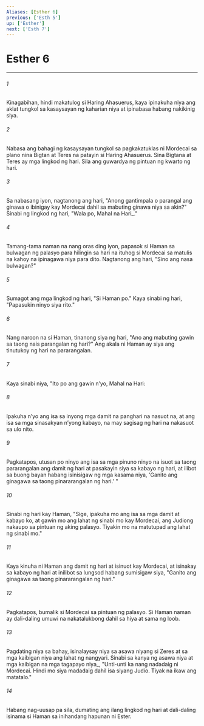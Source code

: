 ```yaml
---
Aliases: [Esther 6]
previous: ['Esth 5']
up: ['Esther']
next: ['Esth 7']
---
```

# Esther 6

***






















###### 1 










Kinagabihan, hindi makatulog si Haring Ahasuerus, kaya ipinakuha niya ang aklat tungkol sa kasaysayan ng kaharian niya at ipinabasa habang nakikinig siya. 





















###### 2 










Nabasa ang bahagi ng kasaysayan tungkol sa pagkakatuklas ni Mordecai sa plano nina Bigtan at Teres na patayin si Haring Ahasuerus. Sina Bigtana at Teres ay mga lingkod ng hari. Sila ang guwardya ng pintuan ng kwarto ng hari. 





















###### 3 










Sa nabasang iyon, nagtanong ang hari, "Anong gantimpala o parangal ang ginawa o ibinigay kay Mordecai dahil sa mabuting ginawa niya sa akin?" Sinabi ng lingkod ng hari, "Wala po, Mahal na Hari_." 





















###### 4 










Tamang-tama naman na nang oras ding iyon, papasok si Haman sa bulwagan ng palasyo para hilingin sa hari na ituhog si Mordecai sa matulis na kahoy na ipinagawa niya para dito. Nagtanong ang hari, "Sino ang nasa bulwagan?" 





















###### 5 










Sumagot ang mga lingkod ng hari, "Si Haman po." Kaya sinabi ng hari, "Papasukin ninyo siya rito." 





















###### 6 










Nang naroon na si Haman, tinanong siya ng hari, "Ano ang mabuting gawin sa taong nais parangalan ng hari?" Ang akala ni Haman ay siya ang tinutukoy ng hari na pararangalan. 





















###### 7 










Kaya sinabi niya, "Ito po ang gawin nʼyo, Mahal na Hari: 





















###### 8 










Ipakuha nʼyo ang isa sa inyong mga damit na panghari na nasuot na, at ang isa sa mga sinasakyan nʼyong kabayo, na may sagisag ng hari na nakasuot sa ulo nito. 





















###### 9 










Pagkatapos, utusan po ninyo ang isa sa mga pinuno ninyo na isuot sa taong pararangalan ang damit ng hari at pasakayin siya sa kabayo ng hari, at ilibot sa buong bayan habang isinisigaw ng mga kasama niya, 'Ganito ang ginagawa sa taong pinararangalan ng hari.' " 





















###### 10 










Sinabi ng hari kay Haman, "Sige, ipakuha mo ang isa sa mga damit at kabayo ko, at gawin mo ang lahat ng sinabi mo kay Mordecai, ang Judiong nakaupo sa pintuan ng aking palasyo. Tiyakin mo na matutupad ang lahat ng sinabi mo." 





















###### 11 










Kaya kinuha ni Haman ang damit ng hari at isinuot kay Mordecai, at isinakay sa kabayo ng hari at inilibot sa lungsod habang sumisigaw siya, "Ganito ang ginagawa sa taong pinararangalan ng hari." 





















###### 12 










Pagkatapos, bumalik si Mordecai sa pintuan ng palasyo. Si Haman naman ay dali-daling umuwi na nakatalukbong dahil sa hiya at sama ng loob. 





















###### 13 










Pagdating niya sa bahay, isinalaysay niya sa asawa niyang si Zeres at sa mga kaibigan niya ang lahat ng nangyari. Sinabi sa kanya ng asawa niya at mga kaibigan na mga tagapayo niya_, "Unti-unti ka nang nadadaig ni Mordecai. Hindi mo siya madadaig dahil isa siyang Judio. Tiyak na ikaw ang matatalo." 





















###### 14 










Habang nag-uusap pa sila, dumating ang ilang lingkod ng hari at dali-daling isinama si Haman sa inihandang hapunan ni Ester.
